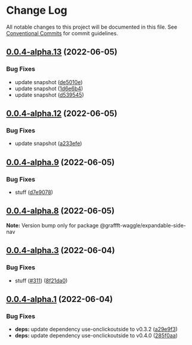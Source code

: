 # Change Log

All notable changes to this project will be documented in this file.
See [Conventional Commits](https://conventionalcommits.org) for commit guidelines.

## [0.0.4-alpha.13](https://github.com/dankreiger/graffft-waggle/compare/v0.0.4-alpha.12...v0.0.4-alpha.13) (2022-06-05)


### Bug Fixes

* update snapshot ([de5010e](https://github.com/dankreiger/graffft-waggle/commit/de5010e0046c954bf9e73414e8c730d2ab0835d3))
* update snapshot ([1d6e6b4](https://github.com/dankreiger/graffft-waggle/commit/1d6e6b46005322c3e41c14a636cc28fc28f9ef04))
* update snapshot ([d539545](https://github.com/dankreiger/graffft-waggle/commit/d5395458df2385e549f183eb16aad33b48849036))





## [0.0.4-alpha.12](https://github.com/dankreiger/graffft-waggle/compare/v0.0.4-alpha.11...v0.0.4-alpha.12) (2022-06-05)


### Bug Fixes

* update snapshot ([a233efe](https://github.com/dankreiger/graffft-waggle/commit/a233efec813918ca52248fc8ce6143ea185e6c92))





## [0.0.4-alpha.9](https://github.com/dankreiger/graffft-waggle/compare/v0.0.4-alpha.8...v0.0.4-alpha.9) (2022-06-05)


### Bug Fixes

* stuff ([d7e9078](https://github.com/dankreiger/graffft-waggle/commit/d7e9078df1606fefb518d06cbbf75c51f631698c))





## [0.0.4-alpha.8](https://github.com/dankreiger/graffft-waggle/compare/v0.0.4-alpha.7...v0.0.4-alpha.8) (2022-06-05)

**Note:** Version bump only for package @graffft-waggle/expandable-side-nav





## [0.0.4-alpha.3](https://github.com/dankreiger/graffft-waggle/compare/v0.0.4-alpha.2...v0.0.4-alpha.3) (2022-06-04)

### Bug Fixes

- stuff ([#311](https://github.com/dankreiger/graffft-waggle/issues/311)) ([8f21da0](https://github.com/dankreiger/graffft-waggle/commit/8f21da0b19fbf5dee1d3e2055feab53c6a691e36))

## [0.0.4-alpha.1](https://github.com/dankreiger/graffft-waggle/compare/v0.0.4-alpha.0...v0.0.4-alpha.1) (2022-06-04)

### Bug Fixes

- **deps:** update dependency use-onclickoutside to v0.3.2 ([a29e9f3](https://github.com/dankreiger/graffft-waggle/commit/a29e9f3985b6c34964e5b68d613fb683f84511b7))
- **deps:** update dependency use-onclickoutside to v0.4.0 ([285f0aa](https://github.com/dankreiger/graffft-waggle/commit/285f0aa3365f07c3172201d670e0ee949f6c6c1e))
